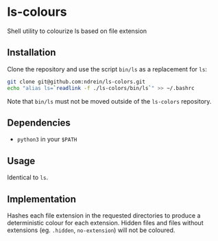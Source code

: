 ls-colours
==========
Shell utility to colourize ls based on file extension


Installation
------------

Clone the repository and use the script `bin/ls` as a replacement for `ls`:
```bash
git clone git@github.com:ndrein/ls-colors.git
echo "alias ls=`readlink -f ./ls-colors/bin/ls`" >> ~/.bashrc
```

Note that `bin/ls` must not be moved outside of the `ls-colors` repository.


Dependencies
------------

* `python3` in your `$PATH`


Usage
-----

Identical to `ls`.


Implementation
--------------

Hashes each file extension in the requested directories to produce a deterministic colour for each extension.  Hidden files and files without extensions (eg. `.hidden`, `no-extension`) will not be coloured.


